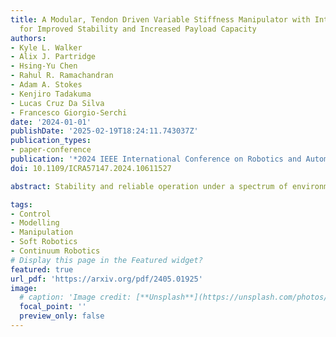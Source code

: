 ```yaml
---
title: A Modular, Tendon Driven Variable Stiffness Manipulator with Internal Routing
  for Improved Stability and Increased Payload Capacity
authors:
- Kyle L. Walker
- Alix J. Partridge
- Hsing-Yu Chen
- Rahul R. Ramachandran
- Adam A. Stokes
- Kenjiro Tadakuma
- Lucas Cruz Da Silva
- Francesco Giorgio-Serchi
date: '2024-01-01'
publishDate: '2025-02-19T18:24:11.743037Z'
publication_types:
- paper-conference
publication: '*2024 IEEE International Conference on Robotics and Automation (ICRA)*'
doi: 10.1109/ICRA57147.2024.10611527

abstract: Stability and reliable operation under a spectrum of environmental conditions is still an open challenge for soft and continuum style manipulators. The inability to carry sufficient load and effectively reject external disturbances are two drawbacks which limit the scale of continuum designs, preventing widespread adoption of this technology. To tackle these problems, this work details the design and experimental testing of a modular, tendon driven bead-style continuum manipulator with tunable stiffness. By embedding the ability to independently control the stiffness of distinct sections of the structure, the manipulator can regulate it's posture under greater loads of up to 1kg at the end-effector, with reference to the flexible state. Likewise, an internal routing scheme vastly improves the stability of the proximal segment when operating the distal segment, reducing deviations by at least 70.11%. Operation is validated when gravity is both tangential and perpendicular to the manipulator backbone, a feature uncommon in previous designs. The findings presented in this work are key to the development of larger scale continuum designs, demonstrating that flexibility and tip stability under loading can co-exist without compromise. 

tags:
- Control
- Modelling
- Manipulation
- Soft Robotics
- Continuum Robotics
# Display this page in the Featured widget?
featured: true
url_pdf: 'https://arxiv.org/pdf/2405.01925'
image:
  # caption: 'Image credit: [**Unsplash**](https://unsplash.com/photos/pLCdAaMFLTE)'
  focal_point: ''
  preview_only: false
---
```

